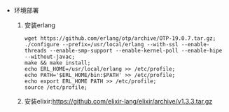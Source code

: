 + 环境部署
  1. 安装erlang
  
      ```
      wget https://github.com/erlang/otp/archive/OTP-19.0.7.tar.gz;
      ./configure --prefix=/usr/local/erlang --with-ssl --enable-threads --enable-smp-support --enable-kernel-poll --enable-hipe --without-javac; 
      make && make install;
      echo ERL_HOME=/usr/local/erlang >> /etc/profile;
      echo PATH='$ERL_HOME/bin:$PATH' >> /etc/profile;
      echo export ERL_HOME PATH >> /etc/profile;
      source /etc/profile;
      ```
      
  2. 安装elixir:https://github.com/elixir-lang/elixir/archive/v1.3.3.tar.gz
  

